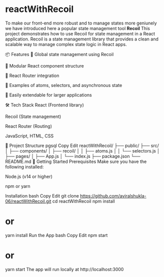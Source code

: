 # reactWithRecoil

To make our front-end more robust and to manage states more geniunely we have introduced here a popular state management tool 
<b> Recoil</b>
This project demonstrates how to use Recoil for state management in a React application. Recoil is a state management library that provides a clean and scalable way to manage complex state logic in React apps.

📦 Features
🔄 Global state management using Recoil

🧩 Modular React component structure

🔗 React Router integration

🚀 Examples of atoms, selectors, and asynchronous state

🧪 Easily extendable for larger applications

🛠️ Tech Stack
React (Frontend library)

Recoil (State management)

React Router (Routing)

JavaScript, HTML, CSS

📁 Project Structure
pgsql
Copy
Edit
reactWithRecoil/
├── public/
├── src/
│   ├── components/
│   ├── recoil/
│   │   ├── atoms.js
│   │   └── selectors.js
│   ├── pages/
│   ├── App.js
│   └── index.js
├── package.json
└── README.md
🚀 Getting Started
Prerequisites
Make sure you have the following installed:

Node.js (v14 or higher)

npm or yarn

Installation
bash
Copy
Edit
git clone https://github.com/aviralshukla-06/reactWithRecoil.git
cd reactWithRecoil
npm install
# or
yarn install
Run the App
bash
Copy
Edit
npm start
# or
yarn start
The app will run locally at http://localhost:3000
